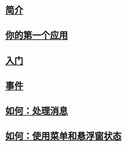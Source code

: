 # [简介](intro.md)
# [你的第一个应用](your_first_app.md)
# [入门](getting_started.md)
# [事件](events.md)
# [如何：处理消息](howto_handle_message.md)
# [如何：使用菜单和悬浮窗状态](howto_use_menus_and_statuses.md)